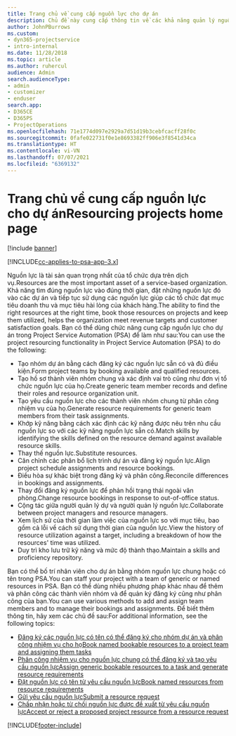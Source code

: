 ```yaml
---
title: Trang chủ về cung cấp nguồn lực cho dự án
description: Chủ đề này cung cấp thông tin về các khả năng quản lý nguồn lực trong Project Service Automation (PSA) cho Dynamics 365.
author: JohnPBurrows
ms.custom:
- dyn365-projectservice
- intro-internal
ms.date: 11/28/2018
ms.topic: article
ms.author: ruhercul
audience: Admin
search.audienceType:
- admin
- customizer
- enduser
search.app:
- D365CE
- D365PS
- ProjectOperations
ms.openlocfilehash: 71e1774d097e2929a7d51d19b3cebfcacff28f0c
ms.sourcegitcommit: 0fafe022731f0e1e8693382ff906e3f8541d34ca
ms.translationtype: HT
ms.contentlocale: vi-VN
ms.lasthandoff: 07/07/2021
ms.locfileid: "6369132"
---
```

# <a name="resourcing-projects-home-page"></a><span data-ttu-id="7914a-103">Trang chủ về cung cấp nguồn lực cho dự án</span><span class="sxs-lookup"><span data-stu-id="7914a-103">Resourcing projects home page</span></span>

[!include [banner](../includes/psa-now-project-operations.md)]

[!INCLUDE[cc-applies-to-psa-app-3.x](../includes/cc-applies-to-psa-app-3x.md)]

<span data-ttu-id="7914a-104">Nguồn lực là tài sản quan trọng nhất của tổ chức dựa trên dịch vụ.</span><span class="sxs-lookup"><span data-stu-id="7914a-104">Resources are the most important asset of a service-based organization.</span></span> <span data-ttu-id="7914a-105">Khả năng tìm đúng nguồn lực vào đúng thời gian, đặt những nguồn lực đó vào các dự án và tiếp tục sử dụng các nguồn lực giúp các tổ chức đạt mục tiêu doanh thu và mục tiêu hài lòng của khách hàng.</span><span class="sxs-lookup"><span data-stu-id="7914a-105">The ability to find the right resources at the right time, book those resources on projects and keep them utilized, helps the organization meet revenue targets and customer satisfaction goals.</span></span> <span data-ttu-id="7914a-106">Bạn có thể dùng chức năng cung cấp nguồn lực cho dự án trong Project Service Automation (PSA) để làm như sau:</span><span class="sxs-lookup"><span data-stu-id="7914a-106">You can use the project resourcing functionality in Project Service Automation (PSA) to do the following:</span></span>

- <span data-ttu-id="7914a-107">Tạo nhóm dự án bằng cách đăng ký các nguồn lực sẵn có và đủ điều kiện.</span><span class="sxs-lookup"><span data-stu-id="7914a-107">Form project teams by booking available and qualified resources.</span></span>
- <span data-ttu-id="7914a-108">Tạo hồ sơ thành viên nhóm chung và xác định vai trò cũng như đơn vị tổ chức nguồn lực của họ.</span><span class="sxs-lookup"><span data-stu-id="7914a-108">Create generic team member records and define their roles and resource organization unit.</span></span>
- <span data-ttu-id="7914a-109">Tạo yêu cầu nguồn lực cho các thành viên nhóm chung từ phân công nhiệm vụ của họ.</span><span class="sxs-lookup"><span data-stu-id="7914a-109">Generate resource requirements for generic team members from their task assignments.</span></span>
- <span data-ttu-id="7914a-110">Khớp kỹ năng bằng cách xác định các kỹ năng được nêu trên nhu cầu nguồn lực so với các kỹ năng nguồn lực sẵn có.</span><span class="sxs-lookup"><span data-stu-id="7914a-110">Match skills by identifying the skills defined on the resource demand against available resource skills.</span></span>
- <span data-ttu-id="7914a-111">Thay thế nguồn lực.</span><span class="sxs-lookup"><span data-stu-id="7914a-111">Substitute resources.</span></span>
- <span data-ttu-id="7914a-112">Căn chỉnh các phân bổ lịch trình dự án và đăng ký nguồn lực.</span><span class="sxs-lookup"><span data-stu-id="7914a-112">Align project schedule assignments and resource bookings.</span></span>
- <span data-ttu-id="7914a-113">Điều hòa sự khác biệt trong đăng ký và phân công.</span><span class="sxs-lookup"><span data-stu-id="7914a-113">Reconcile differences in bookings and assignments.</span></span>
- <span data-ttu-id="7914a-114">Thay đổi đăng ký nguồn lực để phản hồi trạng thái ngoài văn phòng.</span><span class="sxs-lookup"><span data-stu-id="7914a-114">Change resource bookings in response to out-of-office status.</span></span>
- <span data-ttu-id="7914a-115">Cộng tác giữa người quản lý dự và người quản lý nguồn lực.</span><span class="sxs-lookup"><span data-stu-id="7914a-115">Collaborate between project managers and resource managers.</span></span>
- <span data-ttu-id="7914a-116">Xem lịch sử của thời gian làm việc của nguồn lực so với mục tiêu, bao gồm cả lỗi về cách sử dụng thời gian của nguồn lực.</span><span class="sxs-lookup"><span data-stu-id="7914a-116">View the history of resource utilization against a target, including a breakdown of how the resources' time was utilized.</span></span>
- <span data-ttu-id="7914a-117">Duy trì kho lưu trữ kỹ năng và mức độ thành thạo.</span><span class="sxs-lookup"><span data-stu-id="7914a-117">Maintain a skills and proficiency repository.</span></span>


<span data-ttu-id="7914a-118">Bạn có thể bố trí nhân viên cho dự án bằng nhóm nguồn lực chung hoặc có tên trong PSA.</span><span class="sxs-lookup"><span data-stu-id="7914a-118">You can staff your project with a team of generic or named resources in PSA.</span></span> <span data-ttu-id="7914a-119">Bạn có thể dùng nhiều phương pháp khác nhau để thêm và phân công các thành viên nhóm và để quản ký đăng ký cũng như phân công của bạn.</span><span class="sxs-lookup"><span data-stu-id="7914a-119">You can use various methods to add and assign team members and to manage their bookings and assignments.</span></span> <span data-ttu-id="7914a-120">Để biết thêm thông tin, hãy xem các chủ đề sau:</span><span class="sxs-lookup"><span data-stu-id="7914a-120">For additional information, see the following topics:</span></span>

- [<span data-ttu-id="7914a-121">Đăng ký các nguồn lực có tên có thể đăng ký cho nhóm dự án và phân công nhiệm vụ cho họ</span><span class="sxs-lookup"><span data-stu-id="7914a-121">Book named bookable resources to a project team and assigning them tasks</span></span>](assign-named-bookable-resource.md)
- [<span data-ttu-id="7914a-122">Phân công nhiệm vụ cho nguồn lực chung có thể đăng ký và tạo yêu cầu nguồn lực</span><span class="sxs-lookup"><span data-stu-id="7914a-122">Assign generic bookable resources to a task and generate resource requirements</span></span>](assign-generic-bookable-resource.md)
- [<span data-ttu-id="7914a-123">Đặt nguồn lực có tên từ yêu cầu nguồn lực</span><span class="sxs-lookup"><span data-stu-id="7914a-123">Book named resources from resource requirements</span></span>](book-named-resource.md)
- [<span data-ttu-id="7914a-124">Gửi yêu cầu nguồn lực</span><span class="sxs-lookup"><span data-stu-id="7914a-124">Submit a resource request</span></span>](submit-resource-request.md)
- [<span data-ttu-id="7914a-125">Chấp nhận hoặc từ chối nguồn lực được đề xuất từ yêu cầu nguồn lực</span><span class="sxs-lookup"><span data-stu-id="7914a-125">Accept or reject a proposed project resource from a resource request</span></span>](accept-reject-proposed-resource.md)


[!INCLUDE[footer-include](../includes/footer-banner.md)]
